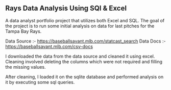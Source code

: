## Rays Data Analysis Using SQl & Excel

<p> A data analyst portfolio project that utilizes both Excel and SQL. The goal of the project is to run some initial analysis on data for last pitches for the Tampa Bay Rays. </p>

Data Source :- https://baseballsavant.mlb.com/statcast_search 
Data Docs :- https://baseballsavant.mlb.com/csv-docs

<p> I downloaded the data from the data source and cleaned it using excel. Cleaning involved deleting the columns which were not required and filling the missing values. </p>

<p> After cleaning, I loaded it on the sqlite database and performed analysis on it by executing some sql queries. </p>
